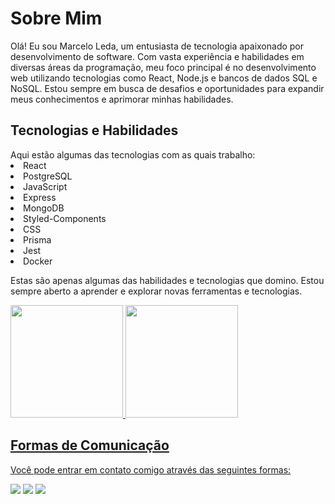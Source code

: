 
<h1>Sobre Mim</h1>

<p>Olá! Eu sou Marcelo Leda, um entusiasta de tecnologia apaixonado por desenvolvimento de software. Com vasta experiência e habilidades em diversas áreas da programação, meu foco principal é no desenvolvimento web utilizando tecnologias como React, Node.js e bancos de dados SQL e NoSQL. Estou sempre em busca de desafios e oportunidades para expandir meus conhecimentos e aprimorar minhas habilidades.</p>

<h2>Tecnologias e Habilidades</h2>
Aqui estão algumas das tecnologias com as quais trabalho:

<li>React</li>
<li>PostgreSQL</li>
<li>JavaScript</li>
<li>Express</li>
<li>MongoDB</li>
<li>Styled-Components</li>
<li>CSS</li>
<li>Prisma</li>
<li>Jest</li>
<li>Docker</li>


Estas são apenas algumas das habilidades e tecnologias que domino. Estou sempre aberto a aprender e explorar novas ferramentas e tecnologias.

<div>
<a href="https://github.com/Marceloleda">
<img height="180em" src="https://github-readme-stats.vercel.app/api/top-langs/?username=Marceloleda&layout=compact&langs_count=7&theme=transparent"/>
<img height="180em" src="https://github-readme-stats.vercel.app/api?username=Marceloleda&show_icons=true&theme=transparent&include_all_commits=true&count_private=true"/>
</div>

  <h2>Formas de Comunicação</h2>
  
Você pode entrar em contato comigo através das seguintes formas:
  
  
<div>
<a href = "mailto:marcelo.leda@icomp.ufam.edu.br"><img src="https://img.shields.io/badge/Gmail-D14836?style=for-the-badge&logo=gmail&logoColor=white" target="_blank"></a>
<a href="https://www.linkedin.com/in/marcelo-leda/" target="_blank"><img src="https://img.shields.io/badge/-LinkedIn-%230077B5?style=for-the-badge&logo=linkedin&logoColor=white" target="_blank"></a>
<a href="https://github.com/Marceloleda" target="_blank"><img src="https://img.shields.io/badge/-Instagram-%23E4405F?style=for-the-badge&logo=instagram&logoColor=white" target="_blank"></a>
</div>


